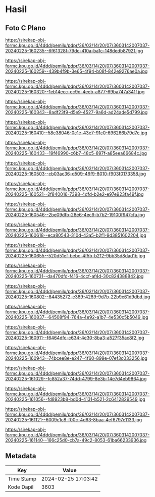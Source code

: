 # Hasil

## Foto C Plano

https://sirekap-obj-formc.kpu.go.id/4ddd/pemilu/pdpr/36/03/14/20/07/3603142007037-20240225-160235--6f61328f-79dc-410a-ba1c-148dedb87921.jpg

https://sirekap-obj-formc.kpu.go.id/4ddd/pemilu/pdpr/36/03/14/20/07/3603142007037-20240225-160259--439b4f9b-3e65-4f94-b08f-842e9276ae0a.jpg

https://sirekap-obj-formc.kpu.go.id/4ddd/pemilu/pdpr/36/03/14/20/07/3603142007037-20240225-160320--1eb14ecc-ec9d-4eeb-a877-69ba747a341f.jpg

https://sirekap-obj-formc.kpu.go.id/4ddd/pemilu/pdpr/36/03/14/20/07/3603142007037-20240225-160343--8adf23f9-d5e9-4527-9a6d-ad24ade5d799.jpg

https://sirekap-obj-formc.kpu.go.id/4ddd/pemilu/pdpr/36/03/14/20/07/3603142007037-20240225-160410--58c38046-0c1e-43e7-91c0-696266b79d7c.jpg

https://sirekap-obj-formc.kpu.go.id/4ddd/pemilu/pdpr/36/03/14/20/07/3603142007037-20240225-160433--19f46990-c6b7-48c5-897f-a85eea66684c.jpg

https://sirekap-obj-formc.kpu.go.id/4ddd/pemilu/pdpr/36/03/14/20/07/3603142007037-20240225-160503--cb03ac36-d509-46f9-8010-f903f0173358.jpg

https://sirekap-obj-formc.kpu.go.id/4ddd/pemilu/pdpr/36/03/14/20/07/3603142007037-20240225-160521--2f840016-7398-4dfd-b2e2-e97e923fa49f.jpg

https://sirekap-obj-formc.kpu.go.id/4ddd/pemilu/pdpr/36/03/14/20/07/3603142007037-20240225-160546--2be09dfb-28e6-4ec9-b7b2-19100f947cfa.jpg

https://sirekap-obj-formc.kpu.go.id/4ddd/pemilu/pdpr/36/03/14/20/07/3603142007037-20240225-160618--eca80543-310d-43a5-b2f1-9d3851602204.jpg

https://sirekap-obj-formc.kpu.go.id/4ddd/pemilu/pdpr/36/03/14/20/07/3603142007037-20240225-160655--520d51ef-bebc-4f5b-b212-9bb35d8dad1b.jpg

https://sirekap-obj-formc.kpu.go.id/4ddd/pemilu/pdpr/36/03/14/20/07/3603142007037-20240225-160731--da470dfd-f416-4ccf-af4d-30c824388842.jpg

https://sirekap-obj-formc.kpu.go.id/4ddd/pemilu/pdpr/36/03/14/20/07/3603142007037-20240225-160802--84435272-e389-4289-9d7b-22b9e61d9dbd.jpg

https://sirekap-obj-formc.kpu.go.id/4ddd/pemilu/pdpr/36/03/14/20/07/3603142007037-20240225-160837--64508f94-764a-4e92-a1b7-4e530c5b5049.jpg

https://sirekap-obj-formc.kpu.go.id/4ddd/pemilu/pdpr/36/03/14/20/07/3603142007037-20240225-160911--f6464dfc-c634-4e30-8ba3-a527f35ac8f2.jpg

https://sirekap-obj-formc.kpu.go.id/4ddd/pemilu/pdpr/36/03/14/20/07/3603142007037-20240225-160943--74bcee8e-e247-4f60-899e-07ef3c033256.jpg

https://sirekap-obj-formc.kpu.go.id/4ddd/pemilu/pdpr/36/03/14/20/07/3603142007037-20240225-161029--fc852a37-74dd-4799-8e3b-14e7d4eb9864.jpg

https://sirekap-obj-formc.kpu.go.id/4ddd/pemilu/pdpr/36/03/14/20/07/3603142007037-20240225-161056--fd8923b8-bd0d-4131-b521-2c6412829549.jpg

https://sirekap-obj-formc.kpu.go.id/4ddd/pemilu/pdpr/36/03/14/20/07/3603142007037-20240225-161121--6009c1c8-f00c-4d63-8baa-4ef6797e1133.jpg

https://sirekap-obj-formc.kpu.go.id/4ddd/pemilu/pdpr/36/03/14/20/07/3603142007037-20240225-161140--166c25d0-cb7a-49c2-8053-61ba66233936.jpg


## Metadata

| Key        | Value               |
| ---------- | ------------------- |
| Time Stamp | 2024-02-25 17:03:42 |
| Kode Dapil | 3603                |



